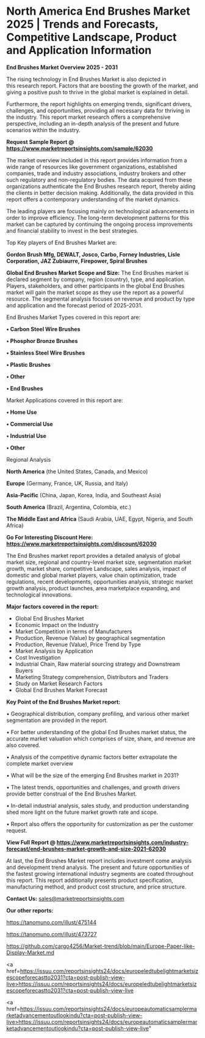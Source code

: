 # North America End Brushes Market 2025 | Trends and Forecasts, Competitive Landscape, Product and Application Information

<Strong> End Brushes Market Overview 2025 - 2031</strong>

The rising technology in End Brushes Market is also depicted in this research report. Factors that are boosting the growth of the market, and giving a positive push to thrive in the global market is explained in detail.

Furthermore, the report highlights on emerging trends, significant drivers, challenges, and opportunities, providing all necessary data for thriving in the industry. This report market research offers a comprehensive perspective, including an in-depth analysis of the present and future scenarios within the industry.

<strong>Request Sample Report @ <a href=https://www.marketreportsinsights.com/sample/62030>https://www.marketreportsinsights.com/sample/62030</a></strong>

The market overview included in this report provides information from a wide range of resources like government organizations, established companies, trade and industry associations, industry brokers and other such regulatory and non-regulatory bodies. The data acquired from these organizations authenticate the End Brushes research report, thereby aiding the clients in better decision making. Additionally, the data provided in this report offers a contemporary understanding of the market dynamics.

The leading players are focusing mainly on technological advancements in order to improve efficiency. The long-term development patterns for this market can be captured by continuing the ongoing process improvements and financial stability to invest in the best strategies.

Top Key players of End Brushes Market are:

<strong>Gordon Brush Mfg, DEWALT, Josco, Carbo, Forney Industries, Lisle Corporation, JAZ Zubiaurre, Firepower, Spiral Brushes</strong>

<strong><b>Global End Brushes Market Scope and Size:</b></strong>
The End Brushes market is declared segment by company, region (country), type, and application. Players, stakeholders, and other participants in the global End Brushes market will gain the market scope as they use the report as a powerful resource. The segmental analysis focuses on revenue and product by type and application and the forecast period of 2025-2031.

End Brushes Market Types covered in this report are:

<strong>• Carbon Steel Wire Brushes

• Phosphor Bronze Brushes

• Stainless Steel Wire Brushes

• Plastic Brushes

• Other

• End Brushes</strong>

Market Applications covered in this report are:

<strong>• Home Use

• Commercial Use

• Industrial Use

• Other</strong> 

Regional Analysis

<strong>North America</strong> (the United States, Canada, and Mexico)

<strong>Europe</strong> (Germany, France, UK, Russia, and Italy)

<strong>Asia-Pacific</strong> (China, Japan, Korea, India, and Southeast Asia)

<strong>South America</strong> (Brazil, Argentina, Colombia, etc.)

<strong>The Middle East and Africa</strong> (Saudi Arabia, UAE, Egypt, Nigeria, and South Africa)

<strong>Go For Interesting Discount Here: <a href=https://www.marketreportsinsights.com/discount/62030>https://www.marketreportsinsights.com/discount/62030</a></strong>

The End Brushes market report provides a detailed analysis of global market size, regional and country-level market size, segmentation market growth, market share, competitive Landscape, sales analysis, impact of domestic and global market players, value chain optimization, trade regulations, recent developments, opportunities analysis, strategic market growth analysis, product launches, area marketplace expanding, and technological innovations.

<strong><b>Major factors covered in the report:</b></strong>
<ul>
  <li>Global End Brushes Market </li>
  <li>Economic Impact on the Industry</li>
  <li>Market Competition in terms of Manufacturers</li>
  <li>Production, Revenue (Value) by geographical segmentation</li>
  <li>Production, Revenue (Value), Price Trend by Type</li>
  <li>Market Analysis by Application</li>
  <li>Cost Investigation</li>
  <li>Industrial Chain, Raw material sourcing strategy and Downstream Buyers</li>
  <li>Marketing Strategy comprehension, Distributors and Traders</li>
  <li>Study on Market Research Factors</li>
  <li>Global End Brushes Market Forecast</li>
</ul>

<strong><b>Key Point of the End Brushes Market report:</b></strong>

• Geographical distribution, company profiling, and various other market segmentation are provided in the report.

• For better understanding of the global End Brushes market status, the accurate market valuation which comprises of size, share, and revenue are also covered.

• Analysis of the competitive dynamic factors better extrapolate the complete market overview

• What will be the size of the emerging End Brushes market in 2031?

• The latest trends, opportunities and challenges, and growth drivers provide better construal of the End Brushes Market.

• In-detail industrial analysis, sales study, and production understanding shed more light on the future market growth rate and scope.

• Report also offers the opportunity for customization as per the customer request.

<strong><b>View Full Report @ <a href=https://www.marketreportsinsights.com/industry-forecast/end-brushes-market-growth-and-size-2021-62030>https://www.marketreportsinsights.com/industry-forecast/end-brushes-market-growth-and-size-2021-62030</a></b></strong>


At last, the End Brushes Market report includes investment come analysis and development trend analysis. The present and future opportunities of the fastest growing international industry segments are coated throughout this report. This report additionally presents product specification, manufacturing method, and product cost structure, and price structure.

<strong>Contact Us:</strong>
sales@marketreportsinsights.com

<strong>Our other reports:</strong>

<a href=https://tanomuno.com/illust/475144>https://tanomuno.com/illust/475144</a>

<a href=https://tanomuno.com/illust/473727>https://tanomuno.com/illust/473727</a>

<a href=https://github.com/cargo4256/Market-trend/blob/main/Europe-Paper-like-Display-Market.md>https://github.com/cargo4256/Market-trend/blob/main/Europe-Paper-like-Display-Market.md</a>

<a href=https://issuu.com/reportsinsights24/docs/europeledtubelightmarketsizescopeforecastto2031?cta=post-publish-view-live>https://issuu.com/reportsinsights24/docs/europeledtubelightmarketsizescopeforecastto2031?cta=post-publish-view-live</a>

<a href=https://issuu.com/reportsinsights24/docs/europeautomaticsamplermarketadvancementoutlookindu?cta=post-publish-view-live>https://issuu.com/reportsinsights24/docs/europeautomaticsamplermarketadvancementoutlookindu?cta=post-publish-view-live</a>"
